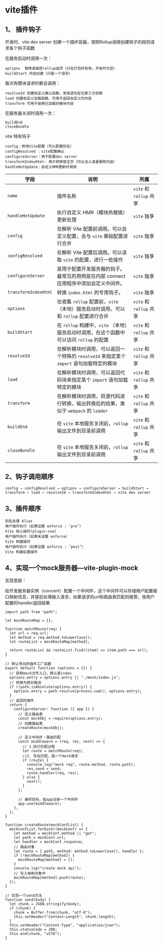 # vite插件

## 1、 插件钩子

开发时，vite dev server 创建一个插件容器，按照Rollup调用创建钩子的规则请求各个钩子函数

在服务启动时调用一次：
```
optipns  替换或操控rollup选项（只在打包时有用，开发时为空）
buildStart 开始创建（只是一个信号）
```

每次有模块请求时都会调用：
```
resolveId 创建自定义确认函数，常用语句定位第三方依赖
load 创建自定义加载函数，可用于返回自定义的内容
transform 可用于装换已加载的模块内容
```

在服务器关闭时调用一次：
```
buildEnd
closeBundle
```

vite 特有钩子
```
config：修改Vite配置（可以配置别名）
configResolved ：vite配置确认
configureServer：用于配置dev server
transformIndexHtml: 用于转换宿主页（可以注入或者删除内容）
handleHotUpdate：自定义HMR更新时调用
```

<table><thead><tr><th>字段</th><th>说明</th><th>所属</th></tr></thead><tbody><tr><td><code>name</code></td><td>插件名称</td><td><code>vite</code> 和 <code>rollup</code> 共享</td></tr><tr><td><code>handleHotUpdate</code></td><td>执行自定义 HMR（模块热替换）更新处理</td><td><code>vite</code> 独享</td></tr><tr><td><code>config</code></td><td>在解析 Vite 配置前调用。可以自定义配置，会与 <code>vite</code> 基础配置进行合并</td><td><code>vite</code> 独享</td></tr><tr><td><code>configResolved</code></td><td>在解析 Vite 配置后调用。可以读取 <code>vite</code> 的配置，进行一些操作</td><td><code>vite</code> 独享</td></tr><tr><td><code>configureServer</code></td><td>是用于配置开发服务器的钩子。最常见的用例是在内部 connect 应用程序中添加自定义中间件。</td><td><code>vite</code> 独享</td></tr><tr><td><code>transformIndexHtml</code></td><td>转换 <code>index.html</code> 的专用钩子。</td><td><code>vite</code> 独享</td></tr><tr><td><code>options</code></td><td>在收集 <code>rollup</code> 配置前，<code>vite</code> （本地）服务启动时调用，可以和 <code>rollup</code> 配置进行合并</td><td><code>vite</code> 和 <code>rollup</code> 共享</td></tr><tr><td><code>buildStart</code></td><td>在 <code>rollup</code> 构建中，<code>vite</code> （本地）服务启动时调用，在这个函数中可以访问 <code>rollup</code> 的配置</td><td><code>vite</code> 和 <code>rollup</code> 共享</td></tr><tr><td><code>resolveId</code></td><td>在解析模块时调用，可以返回一个特殊的 <code>resolveId</code> 来指定某个 <code>import</code> 语句加载特定的模块</td><td><code>vite</code> 和 <code>rollup</code> 共享</td></tr><tr><td><code>load</code></td><td>在解析模块时调用，可以返回代码块来指定某个 <code>import</code> 语句加载特定的模块</td><td><code>vite</code> 和 <code>rollup</code> 共享</td></tr><tr><td><code>transform</code></td><td>在解析模块时调用，将源代码进行转换，输出转换后的结果，类似于 <code>webpack</code> 的 <code>loader</code></td><td><code>vite</code> 和 <code>rollup</code> 共享</td></tr><tr><td><code>buildEnd</code></td><td>在 <code>vite</code> 本地服务关闭前，<code>rollup</code> 输出文件到目录前调用</td><td><code>vite</code> 和 <code>rollup</code> 共享</td></tr><tr><td><code>closeBundle</code></td><td>在 <code>vite</code> 本地服务关闭前，<code>rollup</code> 输出文件到目录前调用</td><td><code>vite</code> 和 <code>rollup</code> 共享</td></tr></tbody></table>

## 2、钩子调用顺序
```
config → configResolved → optipns → configureServer → buildStart → transform → load → resolveId → transformIndexHtml → vite dev server
```

## 3、插件顺序
```
别名处理 Alias
用户插件执行（如果设置 enforce : ‘pre’）
Vite 核心插件(plugin-vue)
用户插件执行（如果未设置 enforce）
Vite 构建插件
用户插件执行（如果设置 enforce : ‘post’）
Vite 构建后置插件
```

## 4、实现一个mock服务器—vite-plugin-mock

实现思路：

给开发服务器实例（concent）配置一个中间件，这个中间件可以存储用户配置接口映射信息，并提前处理输入请求，如果请求的url和路由表匹配则接管，按用户配置的handler返回结果

```
import path from "path";

let mockRouteMap = {};

function matchRoute(req) {
  let url = req.url;
  let method = req.method.toLowerCase();
  let routeList = mockRouteMap[method];

  return routeList && routeList.find((item) => item.path === url);
}

// 默认导出的插件工厂函数
export default function (options = {}) {
  // 获取mock文件入口，默认是index
  options.entry = options.entry || "./mock/index.js";
  // 转换为绝对路径
  if (!path.isAbsolute(options.entry)) {
    options.entry = path.resolve(process.cwd(), options.entry);
  }
  // 返回的插件
  return {
    configureServer: function ({ app }) {
      // 定义路由表
      const mockObj = require(options.entry);
      // 创建路由表
      createRoute(mockObj);

      // 定义中间件：路由匹配
      const middleware = (req, res, next) => {
        // 1.执行匹配过程
        let route = matchRoute(req);
        //2. 存在匹配，是一个mock请求
        if (route) {
          console.log("mock req", route.method, route.path);
          res.send = send;
          route.handler(req, res);
        } else {
          next();
        }
      };

      // 最终目标，给app注册一个中间件
      app.use(middleware);
    },
  };
}

function createRoute(mockConfList) {
  mockConfList.forEach((mockConf) => {
    let method = mockConf.method || "get";
    let path = mockConf.url;
    let handler = mockConf.response;
    // 路由对象
    let route = { path, method: method.toLowerCase(), handler };
    if (!mockRouteMap[method]) {
      mockRouteMap[method] = [];
    }
    console.log("create mock api");
    // 存入映射对象中
    mockRouteMap[method].push(route);
  });
}

// 实现一个send方法
function send(body) {
  let chunk = JSON.stringify(body);
  if (chunk) {
    chunk = Buffer.from(chunk, "utf-8");
    this.setHeader("Content-Length", chunk.length);
  }
  this.setHeader("Content-Type", "application/json");
  this.statusCode = 200;
  this.end(chunk, "utf8");
}
```

